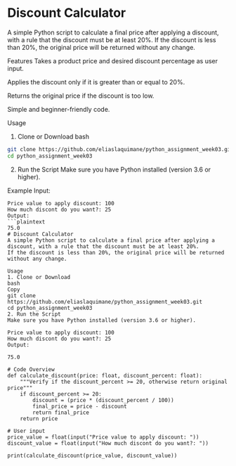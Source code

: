 # Discount Calculator 
A simple Python script to calculate a final price after applying a discount, with a rule that the discount must be at least 20%.
If the discount is less than 20%, the original price will be returned without any change.

Features
Takes a product price and desired discount percentage as user input.

Applies the discount only if it is greater than or equal to 20%.

Returns the original price if the discount is too low.

Simple and beginner-friendly code.

Usage
1. Clone or Download
bash
```bash
git clone https://github.com/eliaslaquimane/python_assignment_week03.git
cd python_assignment_week03
``` 
2. Run the Script
Make sure you have Python installed (version 3.6 or higher).

Example
Input:
```vbnet
Price value to apply discount: 100
How much discont do you want?: 25
Output:
```plaintext
75.0
# Discount Calculator
A simple Python script to calculate a final price after applying a discount, with a rule that the discount must be at least 20%.
If the discount is less than 20%, the original price will be returned without any change.

Usage
1. Clone or Download
bash
Copy
git clone https://github.com/eliaslaquimane/python_assignment_week03.git
cd python_assignment_week03
2. Run the Script
Make sure you have Python installed (version 3.6 or higher).

Price value to apply discount: 100
How much discont do you want?: 25
Output:

75.0

# Code Overview
def calculate_discount(price: float, discount_percent: float):
    """Verify if the discount_percent >= 20, otherwise return original price"""
    if discount_percent >= 20:
        discount = (price * (discount_percent / 100))
        final_price = price - discount
        return final_price
    return price

# User input
price_value = float(input("Price value to apply discount: "))
discount_value = float(input("How much discont do you want?: "))

print(calculate_discount(price_value, discount_value))
